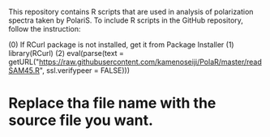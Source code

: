 This repository contains R scripts that are used in analysis of polarization spectra taken by PolariS.
To include R scripts in the GitHub repository, follow the instruction:

(0) If RCurl package is not installed, get it from Package Installer
(1) library(RCurl)
(2) eval(parse(text = getURL("https://raw.githubusercontent.com/kamenoseiji/PolaR/master/readSAM45.R", ssl.verifypeer = FALSE)))
 # Replace tha file name with the source file you want.
